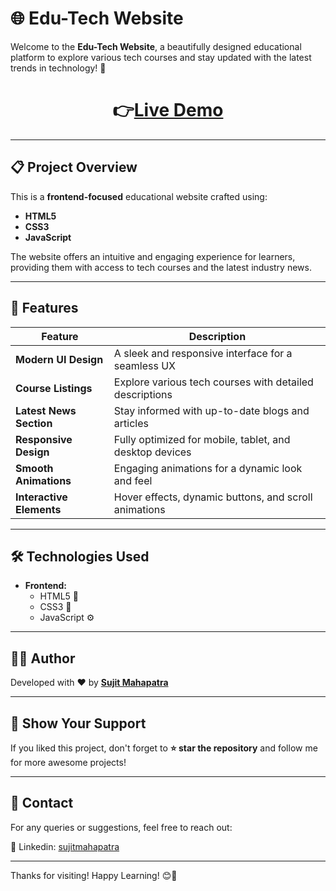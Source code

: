 # 🌐 Edu-Tech Website

Welcome to the **Edu-Tech Website**, a beautifully designed educational platform to explore various tech courses and stay updated with the latest trends in technology! 🚀

<h1 align="center">
  👉<a href="https://sujitmahapatra.github.io/Education-Website" target="_blank" rel="noopener noreferrer">Live Demo</a>
</h1>

---

## 📋 Project Overview

This is a **frontend-focused** educational website crafted using:
- **HTML5** 
- **CSS3** 
- **JavaScript**

The website offers an intuitive and engaging experience for learners, providing them with access to tech courses and the latest industry news.

---

## 🎯 Features

| Feature               | Description                                              |
|----------------------|----------------------------------------------------------|
| **Modern UI Design**   | A sleek and responsive interface for a seamless UX      |
| **Course Listings**   | Explore various tech courses with detailed descriptions |
| **Latest News Section** | Stay informed with up-to-date blogs and articles        |
| **Responsive Design** | Fully optimized for mobile, tablet, and desktop devices |
| **Smooth Animations** | Engaging animations for a dynamic look and feel         |
| **Interactive Elements** | Hover effects, dynamic buttons, and scroll animations  |

---

## 🛠️ Technologies Used

- **Frontend:**
  - HTML5 📄
  - CSS3 🎨
  - JavaScript ⚙️

---

## 👨‍💻 Author

Developed with ❤️ by **[Sujit Mahapatra](https://github.com/sujitmahapatra)**

---

## 🌟 Show Your Support

If you liked this project, don't forget to **⭐ star the repository** and follow me for more awesome projects!

---

## 📧 Contact

For any queries or suggestions, feel free to reach out:

🔗 Linkedin: [sujitmahapatra](https://www.linkedin.com/in/mr-sm25)

---

Thanks for visiting! Happy Learning! 😊🎉
